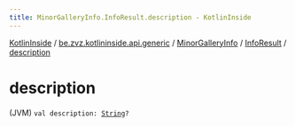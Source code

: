 ```yaml
---
title: MinorGalleryInfo.InfoResult.description - KotlinInside
---
```


[KotlinInside](../../../index.html) / [be.zvz.kotlininside.api.generic](../../index.html) / [MinorGalleryInfo](../index.html) / [InfoResult](index.html) / [description](./description.html)

# description

(JVM) `val description: `[`String`](https://kotlinlang.org/api/latest/jvm/stdlib/kotlin/-string/index.html)`?`